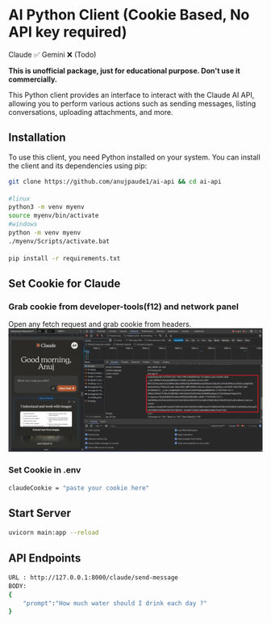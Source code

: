 # AI Python Client (Cookie Based, No API key required)
Claude ✅
Gemini ❌ (Todo)

**This is unofficial package, just for educational purpose. Don't use it commercially.**

This Python client provides an interface to interact with the Claude AI API, allowing you to perform various actions such as sending messages, listing conversations, uploading attachments, and more.

## Installation

To use this client, you need Python installed on your system. You can install the client and its dependencies using pip:

```bash
git clone https://github.com/anujpaude1/ai-api && cd ai-api

#linux
python3 -m venv myenv
source myenv/bin/activate
#windows
python -m venv myenv
./myenv/Scripts/activate.bat

pip install -r requirements.txt
```

## Set Cookie for Claude
### Grab cookie from developer-tools(f12) and network panel
Open any fetch request and grab cookie from headers.
![Cookie grab claude AI](https://github.com/anujpaude1/ai-api/blob/main/assets/claude-cookie.png)

### Set Cookie in .env
```bash
claudeCookie = "paste your cookie here"
```
## Start Server
```bash
uvicorn main:app --reload
```
## API Endpoints
``` bash
URL : http://127.0.0.1:8000/claude/send-message
BODY: 
{
    "prompt":"How much water should I drink each day ?"
}
```
